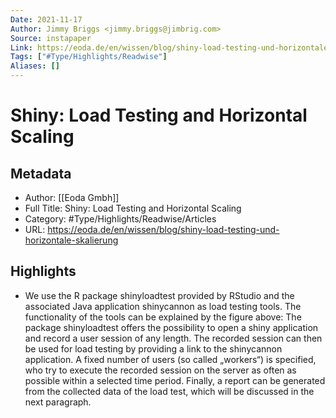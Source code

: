 ```yaml
---
Date: 2021-11-17
Author: Jimmy Briggs <jimmy.briggs@jimbrig.com>
Source: instapaper
Link: https://eoda.de/en/wissen/blog/shiny-load-testing-und-horizontale-skalierung
Tags: ["#Type/Highlights/Readwise"]
Aliases: []
---
```

# Shiny: Load Testing and Horizontal Scaling

## Metadata
- Author: [[Eoda Gmbh]]
- Full Title: Shiny: Load Testing and Horizontal Scaling
- Category: #Type/Highlights/Readwise/Articles
- URL: https://eoda.de/en/wissen/blog/shiny-load-testing-und-horizontale-skalierung

## Highlights
- We use the R package shinyloadtest provided by RStudio and the associated Java application shinycannon as load testing tools.
  The functionality of the tools can be explained by the figure above:
  The package shinyloadtest offers the possibility to open a shiny application and record a user session of any length. The recorded session can then be used for load testing by providing a link to the shinycannon application. A fixed number of users (so called „workers“) is specified, who try to execute the recorded session on the server as often as possible within a selected time period. Finally, a report can be generated from the collected data of the load test, which will be discussed in the next paragraph.
